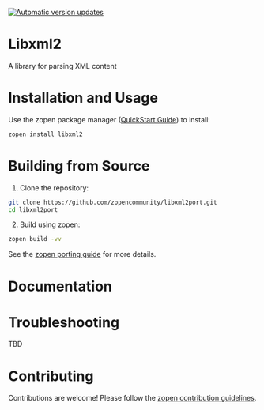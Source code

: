 [![Automatic version updates](https://github.com/ZOSOpenTools/libxml2port/actions/workflows/bump.yml/badge.svg)](https://github.com/ZOSOpenTools/libxml2port/actions/workflows/bump.yml)

# Libxml2

A library for parsing XML content

# Installation and Usage

Use the zopen package manager ([QuickStart Guide](https://zopen.community/#/Guides/QuickStart)) to install:
```bash
zopen install libxml2
```

# Building from Source

1. Clone the repository:
```bash
git clone https://github.com/zopencommunity/libxml2port.git
cd libxml2port
```
2. Build using zopen:
```bash
zopen build -vv
```

See the [zopen porting guide](https://zopen.community/#/Guides/Porting) for more details.

# Documentation


# Troubleshooting
TBD

# Contributing
Contributions are welcome! Please follow the [zopen contribution guidelines](https://github.com/zopencommunity/meta/blob/main/CONTRIBUTING.md).
